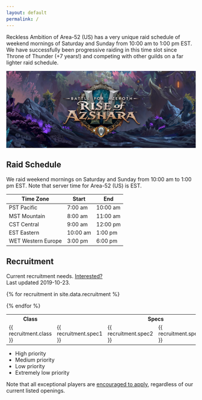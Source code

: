 ```yaml
---
layout: default
permalink: /
---
```


Reckless Ambition of Area-52 (US) has a very unique raid schedule of weekend mornings of Saturday and Sunday from 10:00 am to 1:00 pm EST. We have successfully been progressive raiding in this time slot since Throne of Thunder (+7 years!) and competing with other guilds on a far lighter raid schedule.

![](img/banner-08-02-rise-of-azshara.jpg)

## Raid Schedule

We raid weekend mornings on Saturday and Sunday from 10:00 am to 1:00 pm EST. Note that server time for Area-52 (US) is EST.

| Time Zone | Start | End |
|-----------|-------|-----|
| PST Pacific | 7:00 am | 10:00 am |
| MST Mountain| 8:00 am| 11:00 am |
| CST Central| 9:00 am | 12:00 pm|
| EST Eastern| 10:00 am| 1:00 pm|
| WET Western Europe| 3:00 pm| 6:00 pm|

## Recruitment

Current recruitment needs. [Interested?](/apply)  
Last updated 2019-10-23.

<table>

  <tr>
    <th>Class</th>
    <th colspan="4">Specs</th>
  </tr>

  {% for recruitment in site.data.recruitment %}
    <tr>
      <td>{{ recruitment.class }}</td>
      <td>{{ recruitment.spec1 }}</td>
      <td>{{ recruitment.spec2 }}</td>
      <td>{{ recruitment.spec3 }}</td>
      <td>{{ recruitment.spec4 }}</td>
    </tr>
  {% endfor %}

</table>

- <span class="high">High priority</span>
- <span class="medium">Medium priority</span>
- <span class="low">Low priority</span>
- <span class="extremely-low">Extremely low priority</span>

Note that all exceptional players are [encouraged to apply](/apply), regardless of our current listed openings.
